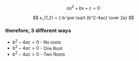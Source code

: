 $$
ax^2+bx+c=0
$$

$$
x_{1,2} = {-b \pm \sqrt {b^2-4ac} \over 2a}
$$

### therefore, 3 different ways

- $b^2-4ac < 0$ - No roots
- $b^2-4ac = 0$ - One Root
- $b^2-4ac > 0$ - Two Roots